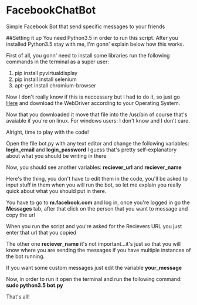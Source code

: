 # FacebookChatBot
  Simple Facebook Bot that send specific messages to your friends
  
##Setting it up
  You need Python3.5 in order to run this script. After you installed Python3.5 stay with me, I'm gonn' explain below how this works.
  
  First of all, you gonn' need to install some libraries
  run the following commands in the terminal as a super user:
  
  <ol>
    <li>pip install pyvirtualdisplay</li>
    <li>pip install install selenium </li>
    <li>apt-get install chromium-browser </li>
  </ol>
  <p>Now I don't really know if this is neccessary but I had to do it, so just go <a href="http://chromedriver.storage.googleapis.com/index.html?path=2.9/">Here</a> and download the WebDriver according to your Operating System.</p>
  <p>Now that you downloaded it move that file into the /usr/bin of course that's avaiable if you're on linux. For windows users: I don't know and I don't care.</p>
  
  Alright, time to play with the code!
  
  Open the file bot.py with any text editor and change the following variables: <b>login_email</b> and <b>login_password</b> I guess that's pretty self-explanatory about what you should be writing in there
  
  Now, you should see another variables: <b>reciever_url</b> and <b>reciever_name</b>
  <p>Here's the thing, you don't have to edit them in the code, you'll be asked to input stuff in them when you will run the bot, so let me explain you really quick about what you should put in there.</p>
  <p>You have to go to <b>m.facebook.com</b> and log in, once you're logged in go the <b>Messages</b> tab, after that click on the person that you want to message and copy the url</p>
  <p>When you run the script and you're asked for the Recievers URL you just enter that url that you copied</p>
  <p>The other one <b>reciever_name</b> it's not important...it's just so that you will know where you are sending the messages if you have multiple instances of the bot running.</p>
  
  <p>If you want some custom messages just edit the variable <b>your_message</b>
  
  Now, in order to run it open the terminal and run the following command:
  <b>sudo python3.5 bot.py</b>
  
  That's all! 
